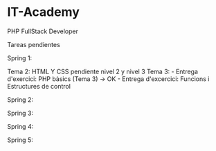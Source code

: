 # IT-Academy
PHP FullStack Developer

Tareas pendientes

Spring 1: 

   Tema 2:  HTML Y CSS pendiente nivel 2 y nivel 3 
   Tema 3:  - Entrega d'exercici: PHP bàsics (Tema 3)  -> OK
            - Entrega d'excercici: Funcions i Estructures de control 


Spring 2: 


Spring 3:


Spring 4: 



Spring 5:
